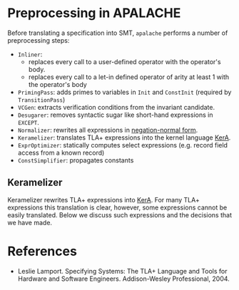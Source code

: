 # Preprocessing in APALACHE

Before translating a specification into SMT, `apalache` performs a number of
preprocessing steps:

 * `Inliner`: 
    - replaces every call to a user-defined operator with the operator's body.
    - replaces every call to a let-in defined operator of arity at least 1 with the operator's body
 * `PrimingPass`: adds primes to variables in `Init` and `ConstInit` (required by `TransitionPass`)
 * `VCGen`: extracts verification conditions from the invariant candidate.
 * `Desugarer`: removes syntactic sugar like short-hand expressions in `EXCEPT`.
 * `Normalizer`: rewrites all expressions in [negation-normal form](https://en.wikipedia.org/wiki/Negation_normal_form).
 * `Keramelizer`: translates TLA+ expressions into the kernel language [KerA](./kera.md).
 * `ExprOptimizer`: statically computes select expressions (e.g. record field access from a known record)
 * `ConstSimplifier`: propagates constants

 ## Keramelizer

 Keramelizer rewrites TLA+ expressions into [KerA](./kera.md). For many TLA+ expressions
 this translation is clear, however, some expressions cannot be easily translated. Below
 we discuss such expressions and the decisions that we have made.


# References

 * Leslie Lamport. Specifying Systems: The TLA+ Language and Tools for Hardware and Software Engineers.
Addison-Wesley Professional, 2004. <a name="spec2004"></a>
